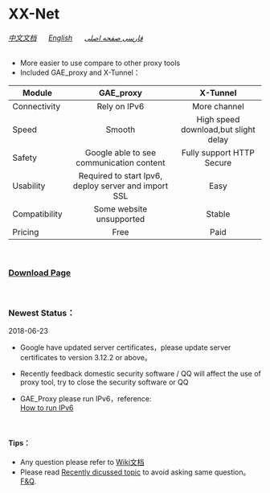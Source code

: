 # XX-Net

###### [中文文档](https://github.com/XX-net/XX-Net/wiki/%E4%B8%AD%E6%96%87%E6%96%87%E6%A1%A3) &nbsp; &nbsp; &nbsp;[English](https://github.com/XX-net/XX-Net/wiki/English-Home-Page) &nbsp; &nbsp; &nbsp;[فارسی صفحه اصلی](https://github.com/XX-net/XX-Net/wiki/Persian-home-page) 

* More easier to use compare to other proxy tools
* Included GAE_proxy and X-Tunnel：  


| Module        | GAE_proxy   | X-Tunnel  |  
| ------------- |:-------------:| :-----:| 
| Connectivity | Rely on IPv6 | More channel |
| Speed | Smooth | High speed download,but slight delay | 
| Safety| Google able to see communication content | Fully support HTTP Secure  |  
| Usability | Required to start Ipv6, deploy server and import SSL | Easy  |
| Compatibility| Some website unsupported | Stable |
| Pricing  | Free | Paid |  

<br>

### [__Download Page__](https://github.com/XX-net/XX-Net/blob/master/code/default/download.md)
<br>


### Newest Status：
 2018-06-23
* Google have updated server certificates，please update server certificates to version 3.12.2 or above。

* Recently feedback domestic security software / QQ will affect the use of proxy tool, try to close the security software or QQ
  

* GAE_Proxy please run IPv6，reference:  
  [How to run IPv6](https://github.com/XX-net/XX-Net/wiki/%E5%A6%82%E4%BD%95%E5%BC%80%E5%90%AFIPv6)

    
  
<br>

#### Tips：  
* Any question please refer to [Wiki文档](https://github.com/XX-net/XX-Net/wiki/%E4%B8%AD%E6%96%87%E6%96%87%E6%A1%A3)
* Please read [Recently dicussed topic](https://github.com/XX-net/XX-Net/issues?q=is%3Aissue+is%3Aopen+sort%3Aupdated-desc) to avoid asking same question。[F&Q](https://github.com/XX-net/XX-Net/issues).
